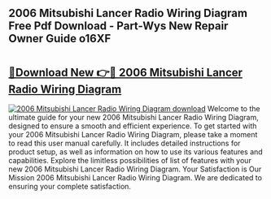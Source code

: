 ## 2006 Mitsubishi Lancer Radio Wiring Diagram Free Pdf Download - Part-Wys New Repair Owner Guide o16XF

# <h2><a href="http://dfqbneq.blite.top/?on=2006+Mitsubishi+Lancer+Radio+Wiring+Diagram">🔗Download New 👉🔴 2006 Mitsubishi Lancer Radio Wiring Diagram</a></h2>

[![2006 Mitsubishi Lancer Radio Wiring Diagram download](https://i.imgur.com/lujVjoI.png)](http://dfqbneq.blite.top/?on=2006+Mitsubishi+Lancer+Radio+Wiring+Diagram)
Welcome to the ultimate guide for your new 2006 Mitsubishi Lancer Radio Wiring Diagram, designed to ensure a smooth and efficient experience. To get started with your 2006 Mitsubishi Lancer Radio Wiring Diagram, please take a moment to read this user manual carefully. It includes detailed instructions for product setup, as well as information on how to use its various features and capabilities. Explore the limitless possibilities of list of features with your new 2006 Mitsubishi Lancer Radio Wiring Diagram. Your Satisfaction is Our Mission 2006 Mitsubishi Lancer Radio Wiring Diagram. We are dedicated to ensuring your complete satisfaction.
